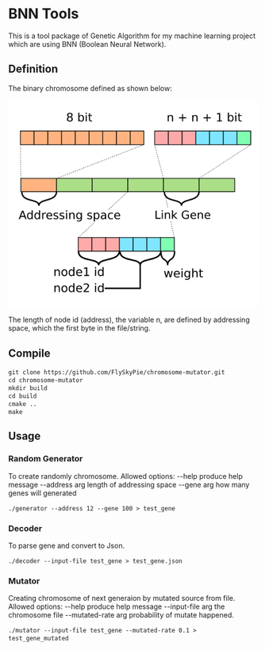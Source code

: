 BNN Tools
===

This is a tool package of Genetic Algorithm  for my machine learning project which are using BNN (Boolean Neural Network).

Definition
---

The binary chromosome defined as shown below:

![](./img/spec-binary-chromosome.png)

The length of node id (address), the variable n, are defined by addressing space, which the first byte in the file/string.

Compile
---
```shell
git clone https://github.com/FlySkyPie/chromosome-mutator.git
cd chromosome-mutator
mkdir build
cd build
cmake ..
make
```

Usage
---
### Random Generator
To create randomly chromosome.
Allowed options:
  --help                produce help message
  --address arg         length of addressing space
  --gene arg            how many genes will generated

```shell
./generator --address 12 --gene 100 > test_gene
```

### Decoder
To parse gene and convert to Json.
```shell
./decoder --input-file test_gene > test_gene.json
```

### Mutator
Creating chromosome of next generaion by mutated source from file.
Allowed options:
  --help                produce help message
  --input-file arg      the chromosome file
  --mutated-rate arg    probability of mutate happened.

```shell
./mutator --input-file test_gene --mutated-rate 0.1 > test_gene_mutated
```